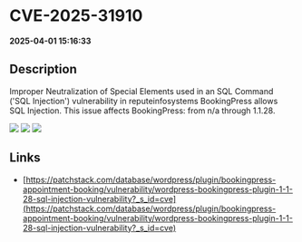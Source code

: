 # CVE-2025-31910

**2025-04-01 15:16:33**

## Description
Improper Neutralization of Special Elements used in an SQL Command ('SQL Injection') vulnerability in reputeinfosystems BookingPress allows SQL Injection. This issue affects BookingPress: from n/a through 1.1.28.

![](https://img.shields.io/static/v1?label=Score&message=7.6&color=red)
![](https://img.shields.io/static/v1?label=Severity&message=HIGH&color=red)
![](https://img.shields.io/static/v1?label=CWE&message=SQL&color=green)

## Links
- [https://patchstack.com/database/wordpress/plugin/bookingpress-appointment-booking/vulnerability/wordpress-bookingpress-plugin-1-1-28-sql-injection-vulnerability?_s_id=cve](https://patchstack.com/database/wordpress/plugin/bookingpress-appointment-booking/vulnerability/wordpress-bookingpress-plugin-1-1-28-sql-injection-vulnerability?_s_id=cve)
